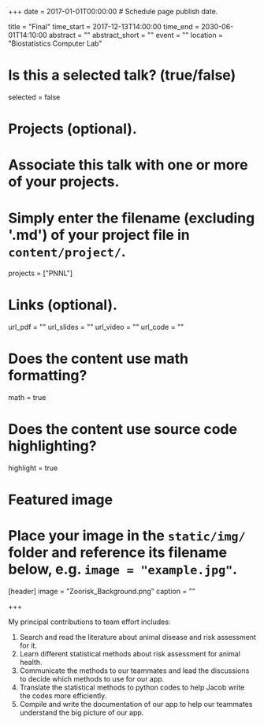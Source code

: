+++
date = 2017-01-01T00:00:00  # Schedule page publish date.

title = "Final"
time_start = 2017-12-13T14:00:00
time_end = 2030-06-01T14:10:00
abstract = ""
abstract_short = ""
event = ""
location = "Biostatistics Computer Lab"

# Is this a selected talk? (true/false)
selected = false

# Projects (optional).
#   Associate this talk with one or more of your projects.
#   Simply enter the filename (excluding '.md') of your project file in `content/project/`.
projects = ["PNNL"]

# Links (optional).
url_pdf = ""
url_slides = ""
url_video = ""
url_code = ""

# Does the content use math formatting?
math = true

# Does the content use source code highlighting?
highlight = true

# Featured image
# Place your image in the `static/img/` folder and reference its filename below, e.g. `image = "example.jpg"`.
[header]
image = "Zoorisk_Background.png"
caption = ""

+++

My principal contributions to team effort includes:


1.	Search and read the literature about animal disease and risk assessment for it.
2.	Learn different statistical methods about risk assessment for animal health.
3.	Communicate the methods to our teammates and lead the discussions to decide which methods to use for our app.
4.	Translate the statistical methods to python codes to help Jacob write the codes more efficiently.
5.	Compile and write the documentation of our app to help our teammates understand the big picture of our app.
